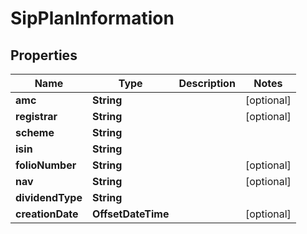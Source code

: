 

# SipPlanInformation


## Properties

| Name | Type | Description | Notes |
|------------ | ------------- | ------------- | -------------|
|**amc** | **String** |  |  [optional] |
|**registrar** | **String** |  |  [optional] |
|**scheme** | **String** |  |  |
|**isin** | **String** |  |  |
|**folioNumber** | **String** |  |  [optional] |
|**nav** | **String** |  |  [optional] |
|**dividendType** | **String** |  |  |
|**creationDate** | **OffsetDateTime** |  |  [optional] |



